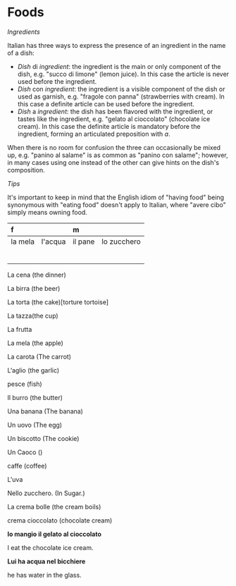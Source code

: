 # Foods

*Ingredients*

Italian has three ways to express the presence of an ingredient in the name of a dish:

- *Dish* di *ingredient*: the ingredient is the main or only component of the dish, e.g. "succo di limone" (lemon juice). In this case the article is never used before the ingredient.
- *Dish* con *ingredient*: the ingredient is a visible component of the dish or used as garnish, e.g. "fragole con panna" (strawberries with cream). In this case a definite article can be used before the ingredient.
- *Dish* a *ingredient*: the dish has been flavored with the ingredient, or tastes like the ingredient, e.g. "gelato al cioccolato" (chocolate ice cream). In this case the definite article is mandatory before the ingredient, forming an articulated preposition with *a*.

When there is no room for confusion the three can occasionally be mixed up, e.g. "panino al salame" is as common as "panino con salame"; however, in many cases using one instead of the other can give hints on the dish's composition.

*Tips*

It's important to keep in mind that the English idiom of "having food" being synonymous with "eating food" doesn't apply to Italian, where "avere cibo" simply means owning food.



| f |  | m |  |
| :--- | :--- | :--- | :--- |
| la mela | l'acqua | il pane | lo zucchero |
|  |  |  |  |
|  |  |  |  |
|  |  |  |  |
|  |  |  |  |
|  |  |  |  |
|  |  |  |  |

La cena \(the dinner\)

La birra \(the beer\)

La torta \(the cake\)\[torture tortoise\]

La tazza\(the cup\)

La frutta

La mela \(the apple\)

La carota \(The carrot\)

L‘aglio \(the garlic\)

pesce \(fish\)

Il burro \(the butter\)

Una banana \(The banana\)

Un uovo \(The egg\)

Un biscotto \(The cookie\)

Un Caoco \(\)

caffe \(coffee\)

L'uva

Nello zucchero. \(In Sugar.\)

La crema bolle \(the cream boils\)

crema cioccolato \(chocolate cream\)

**Io mangio il gelato al cioccolato**

I eat the chocolate ice cream.

**Lui ha acqua nel bicchiere**

he has water in the glass.

